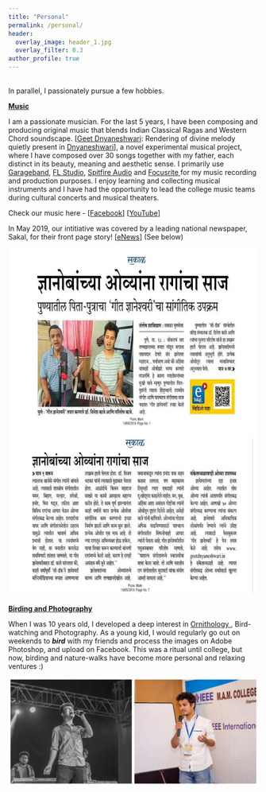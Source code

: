 ```yaml
---
title: "Personal"
permalink: /personal/
header:
  overlay_image: header_1.jpg
  overlay_filter: 0.3
author_profile: true
---
```

<br>
In parallel, I passionately pursue a few hobbies.
<br>

<ins><b>Music</b></ins>

I am a passionate musician. For the last 5 years, I have been composing and producing original music that blends Indian Classical Ragas and Western Chord soundscape. 
[<a href="https://sites.google.com/view/geetdnyaneshwari">Geet Dnyaneshwari</a>: Rendering of divine melody quietly present in <a href = "https://en.wikipedia.org/wiki/Dnyaneshwari">Dnyaneshwari</a>], a novel experimental musical project, 
where I have composed over 30 songs together with my father, each distinct in its beauty, meaning and aesthetic sense. 
I primarily use <a href = "https://www.apple.com/in/mac/garageband/">Garageband</a>, <a href = "https://www.image-line.com/flstudio/">FL Studio</a>,
<a href = "https://www.spitfireaudio.com/labs/">Spitfire Audio</a> and <a href = "https://focusrite.com/en"> Focusrite </a> for my music recording and production purposes. I enjoy learning and collecting musical instruments and I have had the opportunity to lead the college music teams during cultural concerts and musical theaters.

Check our music here - [[Facebook](https://www.facebook.com/geet.dnyaneshwari)] [[YouTube](https://www.youtube.com/c/GeetDnyaneshwari)]  

In May 2019, our intitiative was covered by a leading national newspaper, Sakal, for their front page story! [[eNews](https://www.esakal.com/pune/ovi-dnyanoba-express-raag-189606)] (See below)

<img src = "/images/Sakal_Combine.jpg" width="700" height="700" />

<ins><b>Birding and Photography</b></ins>

When I was 10 years old, I developed a deep interest in <a href = "https://en.wikipedia.org/wiki/Ornithology"> Ornithology </a>, Bird-watching and Photography. As a young kid, I would regularly go out on weekends to <b><i>bird</i></b> with my friends and process the images on Adobe Photoshop, and upload on Facebook. This was a ritual until college, but now, birding and nature-walks have become more personal and relaxing ventures :)
<br>

<img src = "/images/Github Club.jpg">
